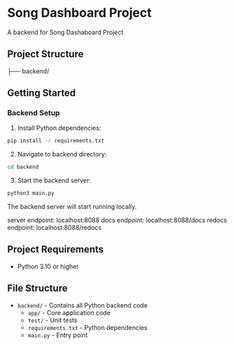 # Song Dashboard Project

A backend for Song Dashaboard Project

## Project Structure

├── backend/       

## Getting Started

### Backend Setup

1. Install Python dependencies:
```sh
pip install -r requirements.txt
```

2. Navigate to backend directory:
```sh 
cd backend
```

3. Start the backend server:
```sh
python3 main.py
```

The backend server will start running locally.

server endpoint: localhost:8088
docs endpoint: localhost:8088/docs
redocs endpoint: localhost:8088/redocs

## Project Requirements

- Python 3.10 or higher

## File Structure

- `backend/` - Contains all Python backend code
  - `app/` - Core application code
  - `test/` - Unit tests
  - `requirements.txt` - Python dependencies
  - `main.py` - Entry point
